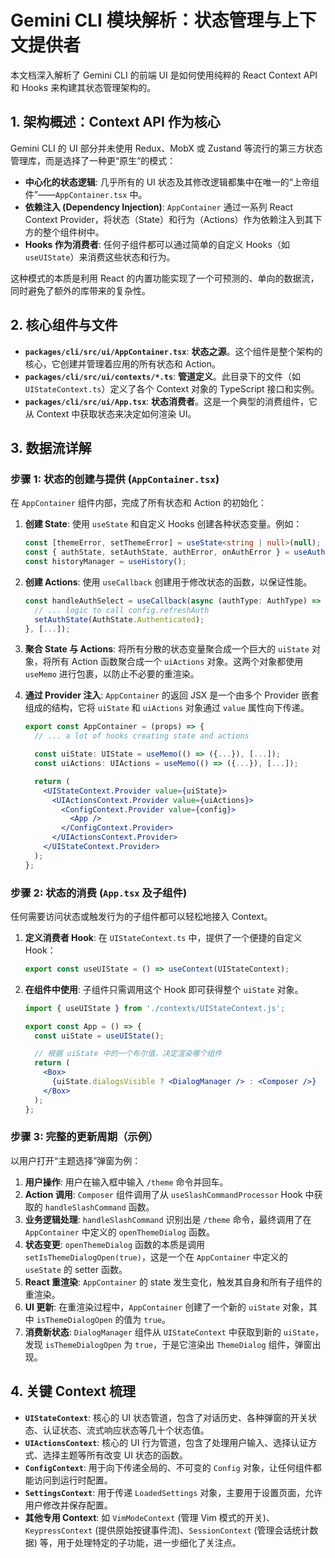 # Gemini CLI 模块解析：状态管理与上下文提供者

本文档深入解析了 Gemini CLI 的前端 UI 是如何使用纯粹的 React Context API 和 Hooks 来构建其状态管理架构的。

## 1. 架构概述：Context API 作为核心

Gemini CLI 的 UI 部分并未使用 Redux、MobX 或 Zustand 等流行的第三方状态管理库，而是选择了一种更“原生”的模式：

- **中心化的状态逻辑**: 几乎所有的 UI 状态及其修改逻辑都集中在唯一的“上帝组件”——`AppContainer.tsx` 中。
- **依赖注入 (Dependency Injection)**: `AppContainer` 通过一系列 React Context Provider，将状态（State）和行为（Actions）作为依赖注入到其下方的整个组件树中。
- **Hooks 作为消费者**: 任何子组件都可以通过简单的自定义 Hooks（如 `useUIState`）来消费这些状态和行为。

这种模式的本质是利用 React 的内置功能实现了一个可预测的、单向的数据流，同时避免了额外的库带来的复杂性。

## 2. 核心组件与文件

- **`packages/cli/src/ui/AppContainer.tsx`**: **状态之源**。这个组件是整个架构的核心，它创建并管理着应用的所有状态和 Action。
- **`packages/cli/src/ui/contexts/*.ts`**: **管道定义**。此目录下的文件（如 `UIStateContext.ts`）定义了各个 Context 对象的 TypeScript 接口和实例。
- **`packages/cli/src/ui/App.tsx`**: **状态消费者**。这是一个典型的消费组件，它从 Context 中获取状态来决定如何渲染 UI。

## 3. 数据流详解

### 步骤 1: 状态的创建与提供 (`AppContainer.tsx`)

在 `AppContainer` 组件内部，完成了所有状态和 Action 的初始化：

1.  **创建 State**: 使用 `useState` 和自定义 Hooks 创建各种状态变量。例如：
    ```typescript
    const [themeError, setThemeError] = useState<string | null>(null);
    const { authState, setAuthState, authError, onAuthError } = useAuthCommand(...);
    const historyManager = useHistory();
    ```

2.  **创建 Actions**: 使用 `useCallback` 创建用于修改状态的函数，以保证性能。
    ```typescript
    const handleAuthSelect = useCallback(async (authType: AuthType) => {
      // ... logic to call config.refreshAuth
      setAuthState(AuthState.Authenticated);
    }, [...]);
    ```

3.  **聚合 State 与 Actions**: 将所有分散的状态变量聚合成一个巨大的 `uiState` 对象，将所有 Action 函数聚合成一个 `uiActions` 对象。这两个对象都使用 `useMemo` 进行包裹，以防止不必要的重渲染。

4.  **通过 Provider 注入**: `AppContainer` 的返回 JSX 是一个由多个 Provider 嵌套组成的结构，它将 `uiState` 和 `uiActions` 对象通过 `value` 属性向下传递。

    ```jsx
    export const AppContainer = (props) => {
      // ... a lot of hooks creating state and actions

      const uiState: UIState = useMemo(() => ({...}), [...]);
      const uiActions: UIActions = useMemo(() => ({...}), [...]);

      return (
        <UIStateContext.Provider value={uiState}>
          <UIActionsContext.Provider value={uiActions}>
            <ConfigContext.Provider value={config}>
              <App />
            </ConfigContext.Provider>
          </UIActionsContext.Provider>
        </UIStateContext.Provider>
      );
    };
    ```

### 步骤 2: 状态的消费 (`App.tsx` 及子组件)

任何需要访问状态或触发行为的子组件都可以轻松地接入 Context。

1.  **定义消费者 Hook**: 在 `UIStateContext.ts` 中，提供了一个便捷的自定义 Hook：
    ```typescript
    export const useUIState = () => useContext(UIStateContext);
    ```

2.  **在组件中使用**: 子组件只需调用这个 Hook 即可获得整个 `uiState` 对象。
    ```jsx
    import { useUIState } from './contexts/UIStateContext.js';

    export const App = () => {
      const uiState = useUIState();

      // 根据 uiState 中的一个布尔值，决定渲染哪个组件
      return (
        <Box>
          {uiState.dialogsVisible ? <DialogManager /> : <Composer />}
        </Box>
      );
    };
    ```

### 步骤 3: 完整的更新周期（示例）

以用户打开“主题选择”弹窗为例：

1.  **用户操作**: 用户在输入框中输入 `/theme` 命令并回车。
2.  **Action 调用**: `Composer` 组件调用了从 `useSlashCommandProcessor` Hook 中获取的 `handleSlashCommand` 函数。
3.  **业务逻辑处理**: `handleSlashCommand` 识别出是 `/theme` 命令，最终调用了在 `AppContainer` 中定义的 `openThemeDialog` 函数。
4.  **状态变更**: `openThemeDialog` 函数的本质是调用 `setIsThemeDialogOpen(true)`，这是一个在 `AppContainer` 中定义的 `useState` 的 setter 函数。
5.  **React 重渲染**: `AppContainer` 的 state 发生变化，触发其自身和所有子组件的重渲染。
6.  **UI 更新**: 在重渲染过程中，`AppContainer` 创建了一个新的 `uiState` 对象，其中 `isThemeDialogOpen` 的值为 `true`。
7.  **消费新状态**: `DialogManager` 组件从 `UIStateContext` 中获取到新的 `uiState`，发现 `isThemeDialogOpen` 为 `true`，于是它渲染出 `ThemeDialog` 组件，弹窗出现。

## 4. 关键 Context 梳理

- **`UIStateContext`**: 核心的 UI 状态管道，包含了对话历史、各种弹窗的开关状态、认证状态、流式响应状态等几十个状态值。
- **`UIActionsContext`**: 核心的 UI 行为管道，包含了处理用户输入、选择认证方式、选择主题等所有改变 UI 状态的函数。
- **`ConfigContext`**: 用于向下传递全局的、不可变的 `Config` 对象，让任何组件都能访问到运行时配置。
- **`SettingsContext`**: 用于传递 `LoadedSettings` 对象，主要用于设置页面，允许用户修改并保存配置。
- **其他专用 Context**: 如 `VimModeContext` (管理 Vim 模式的开关)、`KeypressContext` (提供原始按键事件流)、`SessionContext` (管理会话统计数据) 等，用于处理特定的子功能，进一步细化了关注点。